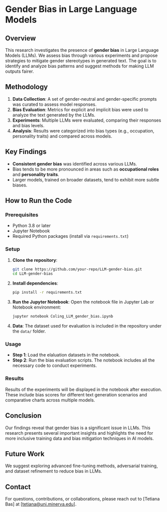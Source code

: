 # Gender Bias in Large Language Models

## Overview
This research investigates the presence of **gender bias** in Large Language Models (LLMs). We assess bias through various experiments and propose strategies to mitigate gender stereotypes in generated text. The goal is to identify and analyze bias patterns and suggest methods for making LLM outputs fairer.

## Methodology
1. **Data Collection**: A set of gender-neutral and gender-specific prompts was curated to assess model responses.
2. **Bias Evaluation**: Metrics for explicit and implicit bias were used to analyze the text generated by the LLMs.
3. **Experiments**: Multiple LLMs were evaluated, comparing their responses and bias levels.
4. **Analysis**: Results were categorized into bias types (e.g., occupation, personality traits) and compared across models.

## Key Findings
- **Consistent gender bias** was identified across various LLMs.
- Bias tends to be more pronounced in areas such as **occupational roles** and **personality traits**.
- Larger models, trained on broader datasets, tend to exhibit more subtle biases.

## How to Run the Code

### Prerequisites
- Python 3.8 or later
- Jupyter Notebook
- Required Python packages (install via `requirements.txt`)

### Setup

1. **Clone the repository**:
    ```bash
    git clone https://github.com/your-repo/LLM-gender-bias.git
    cd LLM-gender-bias
    ```

2. **Install dependencies**:
    ```bash
    pip install -r requirements.txt
    ```

3. **Run the Jupyter Notebook**:
    Open the notebook file in Jupyter Lab or Notebook environment:
    ```bash
    jupyter notebook Coling_LLM_gender_bias.ipynb
    ```

4. **Data**: The dataset used for evaluation is included in the repository under the `data/` folder.

### Usage

- **Step 1**: Load the elaluation datasets in the notebook.
- **Step 2**: Run the bias evaluation scripts. The notebook includes all the necessary code to conduct experiments.

### Results
Results of the experiments will be displayed in the notebook after execution. These include bias scores for different text generation scenarios and comparative charts across multiple models.

## Conclusion
Our findings reveal that gender bias is a significant issue in LLMs. This research presents several important insights and highlights the need for more inclusive training data and bias mitigation techniques in AI models.

## Future Work
We suggest exploring advanced fine-tuning methods, adversarial training, and dataset refinement to reduce bias in LLMs.

## Contact
For questions, contributions, or collaborations, please reach out to [Tetiana Bas] at [tetiana@uni.minerva.edu].

